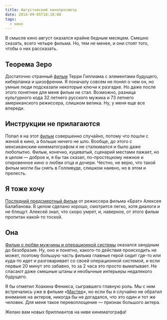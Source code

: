 ```yaml
---
title: Августовский кинопросмотр
date: 2014-09-05T18:18:00
tags:
  - кино
---
```


В смысле кино август оказался крайне бедным месяцем. Смешно сказать, всего четыре фильма. Но, тем не менее, и они стоят
того, чтобы о них рассказать.

<!--more-->

## Теорема Зеро

Достаточно странный [фильм](http://www.kinopoisk.ru/film/696977/) Терри Гиллиама с элементами будущего, киберпанка и
шизофрении. Я поначалу совсем не понял о чем он, но умные люди подсказали некоторые ключи к разгадке. Но даже после
этого понятнее для меня фильм не стал. Возможно, разница культурного кода 32 летнего русского мужика и 73 летнего
американского режиссера, слишком велика. Ну, у меня еще все впереди.

## Инструкции не прилагаются

Попал я на этот [фильм](http://www.kinopoisk.ru/film/678898/) совершенно случайно, потому что пошли с женой в кино, а
больше ничего не шло. Вообще, до этого с мексиканским кинематографом я не сталкивался и было даже любопытно. Фильм,
конечно, куцеватый, сценарий местами лажает, но в целом — доброе и, я бы так сказал, по-простецкому нежное и откровенное
кино о любви отца и дочери. Честно, не верю, что такой фильм могли бы снять в Голливуде, слишком наивно, но в этом и
прелесть.

## Я тоже хочу

[Последний предсмертный фильм](http://www.kinopoisk.ru/film/669275/) от режиссера фильма «Брат» Алексея Балабанова. В
целом сделано хорошо, смотрится легко, хотя диалоги и не блещут. Алексей знал, что скоро умрет, и, наверное, от этого
фильм пропитан какой-то тоской.

## Она

[Фильм о любви мужчины и операционной системы](http://www.kinopoisk.ru/film/577488/) оказался занудным до безобразия.
Ну, оно и понятно, какого-то действия происходить не может, поэтому большую часть фильма главные герой сидит где-то или
куда-то идет и разговаривает со своей операционной системой, и если первые 20 минут это забавно, то за 2 часа это просто
выматывает. Не спасают даже смешные штаны и необычные интерьеры недалекого будущего.

Я бы отметил Хоакина Феникса, сыгравшего главную роль. Мы с ним встречались уже в фильме
«[Мастер](/life/2014/08/14/july-movies/)», но если бы я случайно не обратил внимание на актеров, никогда бы не
догадался, что это один и тот же человек. Для меня такое перевоплощение — признак большого актера.

Желаю вам новых бриллиантов на ниве кинематографа!
